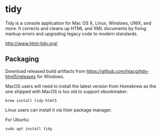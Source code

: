 # tidy

Tidy is a console application for Mac OS X, Linux, Windows, UNIX, and more.
It corrects and cleans up HTML and XML documents by fixing markup errors and
upgrading legacy code to modern standards.

http://www.html-tidy.org/

## Packaging

Download released build artifacts from https://github.com/htacg/tidy-html5/releases
for Windows.

MacOS users will need to install the latest version from Homebrew as the one
shipped with MacOS is too old to support ebookmaker:
```
brew install tidy-html5
```

Linux users can install it via their package manager.

For Ubuntu:
```
sudo apt install tidy
```
